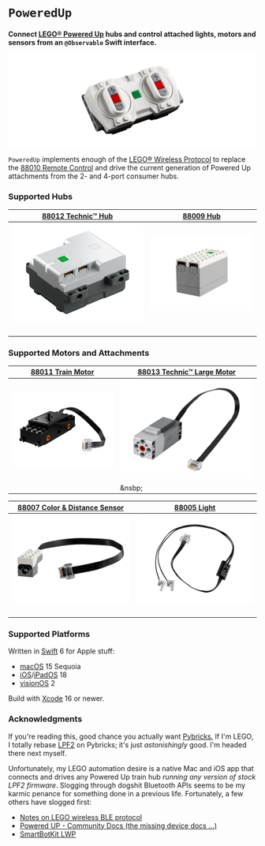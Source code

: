 # `PoweredUp`

__Connect [LEGO® Powered Up](https://www.lego.com/themes/powered-up) hubs and control attached lights, motors and sensors from an `@Observable` Swift interface.__

[![LEGO® Powered Up 88010 Remote Control](docs/remote-control-88010.png)](https://www.lego.com/product/remote-control-88010)

`PoweredUp` implements enough of the [LEGO® Wireless Protocol](https://lego.github.io/lego-ble-wireless-protocol-docs) to replace the [88010 Remote Control](https://www.lego.com/product/remote-control-88010) and drive the current generation of Powered Up attachments from the 2- and 4-port consumer hubs.

### Supported Hubs

| [88012&nbsp;Technic™&nbsp;Hub](https://www.lego.com/product/technic-hub-88012) | [88009&nbsp;Hub](https://www.lego.com/product/hub-88009) |
| --- | --- |
| ![](docs/technic-hub-88012.png) | ![](docs/hub-88009.png) |
| &nbsp; | &nbsp; |

### Supported Motors and Attachments

| [88011&nbsp;Train&nbsp;Motor](https://www.lego.com/product/train-motor-88011) | [88013&nbsp;Technic™&nbsp;Large&nbsp;Motor](https://www.lego.com/product/technic-large-motor-88013) |
| --- | --- |
| ![](docs/train-motor-88011.png) | ![](docs/technic-large-motor-88013.png) |
| &nbsp; | &nsbp; |

| [88007&nbsp;Color & Distance Sensor](https://www.lego.com/product/color-distance-sensor-88007) | [88005&nbsp;Light](https://www.lego.com/product/light-88005) |
| --- | --- |
| ![](docs/color-distance-sensor-88007.png) | ![](docs/light-88005.png) |
| &nbsp; | &nbsp; |

### Supported Platforms

Written in [Swift](https://developer.apple.com/documentation/swift) 6 for Apple stuff:

* [macOS](https://developer.apple.com/macos) 15 Sequoia
* [iOS](https://developer.apple.com/ios)/[iPadOS](https://developer.apple.com/ipad) 18
* [visionOS](https://developer.apple.com/visionos) 2

Build with [Xcode](https://developer.apple.com/xcode) 16 or newer.

### Acknowledgments

If you're reading this, good chance you actually want [Pybricks.](https://pybricks.com) If I'm LEGO, I totally rebase [LPF2](https://brickarchitect.com/powered-up) on Pybricks; it's just _astonishingly_ good. I'm headed there next myself.

Unfortunately, my LEGO automation desire is a native Mac and iOS app that connects and drives any Powered Up train hub _running any version of stock LPF2 firmware_. Slogging through dogshit Bluetooth APIs seems to be my karmic penance for something done in a previous life. Fortunately, a few others have slogged first:

* [Notes on LEGO wireless BLE protocol](https://virantha.github.io/bricknil/lego_api/lego.html)
* [Powered UP - Community Docs (the missing device docs ...)](https://github.com/sharpbrick/docs)
* [SmartBotKit LWP](https://github.com/smartbotkit/lwp)
